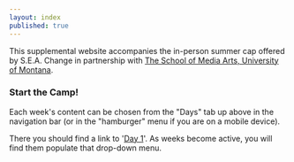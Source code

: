 ```yaml
---
layout: index
published: true
---
```



This supplemental website accompanies the in-person summer cap offered by S.E.A. Change in partnership with [The School of Media Arts, University of Montana](http://www.umt.edu/mediaarts/).

### Start the Camp!

Each week's content can be chosen from the "Days" tab up above in the navigation bar (or in the "hamburger" menu if you are on a mobile device).

There you should find a link to '[Day 1]({{site.baseurl}}/modules/day-1/welcome/)'. As weeks become active, you will find them populate that drop-down menu.



<!--
<div class="embed-responsive embed-responsive-16by9"><iframe class="embed-responsive-item" src="https://www.youtube.com/embed/xE7-fWrOkaQ" frameborder="0" allowfullscreen></iframe></div>
-->